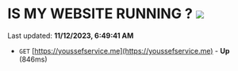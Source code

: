 # IS MY WEBSITE RUNNING ? [![](https://img.shields.io/static/v1?label=Sponsor&message=%E2%9D%A4&logo=GitHub&color=%23fe8e86)](https://github.com/sponsors/<username>)

Last updated: **11/12/2023, 6:49:41 AM**

- `GET` [https://youssefservice.me](https://youssefservice.me) - **Up** (846ms)
